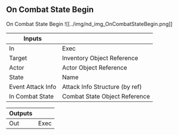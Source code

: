 ## On Combat State Begin
On Combat State Begin
![[../img/nd_img_OnCombatStateBegin.png]]

|Inputs||
|--|--|
| In | Exec |
| Target | Inventory Object Reference |
| Actor | Actor Object Reference |
| State | Name |
| Event Attack Info | Attack Info Structure (by ref) |
| In Combat State | Combat State Object Reference |

|Outputs||
|--|--|
| Out | Exec |
